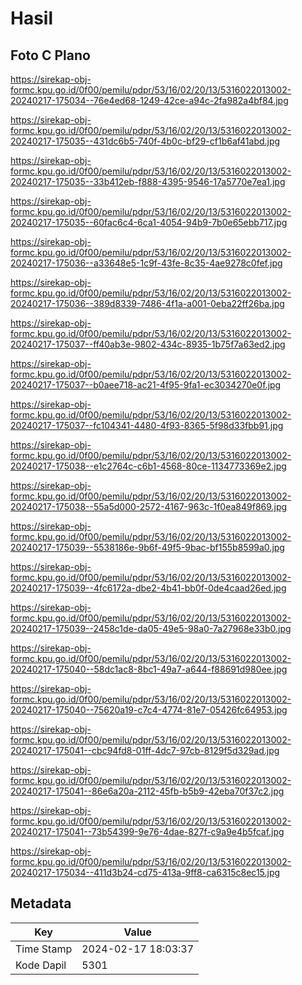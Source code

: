 # Hasil

## Foto C Plano

https://sirekap-obj-formc.kpu.go.id/0f00/pemilu/pdpr/53/16/02/20/13/5316022013002-20240217-175034--76e4ed68-1249-42ce-a94c-2fa982a4bf84.jpg

https://sirekap-obj-formc.kpu.go.id/0f00/pemilu/pdpr/53/16/02/20/13/5316022013002-20240217-175035--431dc6b5-740f-4b0c-bf29-cf1b6af41abd.jpg

https://sirekap-obj-formc.kpu.go.id/0f00/pemilu/pdpr/53/16/02/20/13/5316022013002-20240217-175035--33b412eb-f888-4395-9546-17a5770e7ea1.jpg

https://sirekap-obj-formc.kpu.go.id/0f00/pemilu/pdpr/53/16/02/20/13/5316022013002-20240217-175035--60fac6c4-6ca1-4054-94b9-7b0e65ebb717.jpg

https://sirekap-obj-formc.kpu.go.id/0f00/pemilu/pdpr/53/16/02/20/13/5316022013002-20240217-175036--a33648e5-1c9f-43fe-8c35-4ae9278c0fef.jpg

https://sirekap-obj-formc.kpu.go.id/0f00/pemilu/pdpr/53/16/02/20/13/5316022013002-20240217-175036--389d8339-7486-4f1a-a001-0eba22ff26ba.jpg

https://sirekap-obj-formc.kpu.go.id/0f00/pemilu/pdpr/53/16/02/20/13/5316022013002-20240217-175037--ff40ab3e-9802-434c-8935-1b75f7a63ed2.jpg

https://sirekap-obj-formc.kpu.go.id/0f00/pemilu/pdpr/53/16/02/20/13/5316022013002-20240217-175037--b0aee718-ac21-4f95-9fa1-ec3034270e0f.jpg

https://sirekap-obj-formc.kpu.go.id/0f00/pemilu/pdpr/53/16/02/20/13/5316022013002-20240217-175037--fc104341-4480-4f93-8365-5f98d33fbb91.jpg

https://sirekap-obj-formc.kpu.go.id/0f00/pemilu/pdpr/53/16/02/20/13/5316022013002-20240217-175038--e1c2764c-c6b1-4568-80ce-1134773369e2.jpg

https://sirekap-obj-formc.kpu.go.id/0f00/pemilu/pdpr/53/16/02/20/13/5316022013002-20240217-175038--55a5d000-2572-4167-963c-1f0ea849f869.jpg

https://sirekap-obj-formc.kpu.go.id/0f00/pemilu/pdpr/53/16/02/20/13/5316022013002-20240217-175039--5538186e-9b6f-49f5-9bac-bf155b8599a0.jpg

https://sirekap-obj-formc.kpu.go.id/0f00/pemilu/pdpr/53/16/02/20/13/5316022013002-20240217-175039--4fc6172a-dbe2-4b41-bb0f-0de4caad26ed.jpg

https://sirekap-obj-formc.kpu.go.id/0f00/pemilu/pdpr/53/16/02/20/13/5316022013002-20240217-175039--2458c1de-da05-49e5-98a0-7a27968e33b0.jpg

https://sirekap-obj-formc.kpu.go.id/0f00/pemilu/pdpr/53/16/02/20/13/5316022013002-20240217-175040--58dc1ac8-8bc1-49a7-a644-f88691d980ee.jpg

https://sirekap-obj-formc.kpu.go.id/0f00/pemilu/pdpr/53/16/02/20/13/5316022013002-20240217-175040--75620a19-c7c4-4774-81e7-05426fc64953.jpg

https://sirekap-obj-formc.kpu.go.id/0f00/pemilu/pdpr/53/16/02/20/13/5316022013002-20240217-175041--cbc94fd8-01ff-4dc7-97cb-8129f5d329ad.jpg

https://sirekap-obj-formc.kpu.go.id/0f00/pemilu/pdpr/53/16/02/20/13/5316022013002-20240217-175041--86e6a20a-2112-45fb-b5b9-42eba70f37c2.jpg

https://sirekap-obj-formc.kpu.go.id/0f00/pemilu/pdpr/53/16/02/20/13/5316022013002-20240217-175041--73b54399-9e76-4dae-827f-c9a9e4b5fcaf.jpg

https://sirekap-obj-formc.kpu.go.id/0f00/pemilu/pdpr/53/16/02/20/13/5316022013002-20240217-175034--411d3b24-cd75-413a-9ff8-ca6315c8ec15.jpg


## Metadata

| Key        | Value               |
| ---------- | ------------------- |
| Time Stamp | 2024-02-17 18:03:37 |
| Kode Dapil | 5301                |




